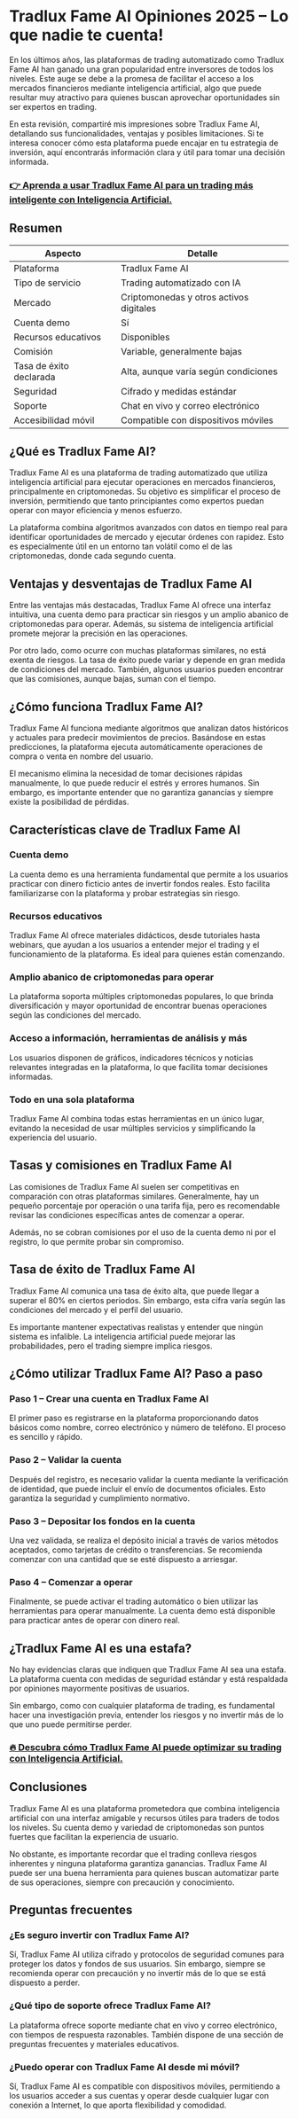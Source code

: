 # Tradlux Fame AI Opiniones 2025 – Lo que nadie te cuenta!
 

En los últimos años, las plataformas de trading automatizado como Tradlux Fame AI han ganado una gran popularidad entre inversores de todos los niveles. Este auge se debe a la promesa de facilitar el acceso a los mercados financieros mediante inteligencia artificial, algo que puede resultar muy atractivo para quienes buscan aprovechar oportunidades sin ser expertos en trading.

En esta revisión, compartiré mis impresiones sobre Tradlux Fame AI, detallando sus funcionalidades, ventajas y posibles limitaciones. Si te interesa conocer cómo esta plataforma puede encajar en tu estrategia de inversión, aquí encontrarás información clara y útil para tomar una decisión informada.

### [👉 Aprenda a usar Tradlux Fame AI para un trading más inteligente con Inteligencia Artificial.](https://t.co/9rtMw72k1b)
## Resumen

| Aspecto                        | Detalle                                   |
|-------------------------------|-------------------------------------------|
| Plataforma                    | Tradlux Fame AI                           |
| Tipo de servicio              | Trading automatizado con IA               |
| Mercado                      | Criptomonedas y otros activos digitales   |
| Cuenta demo                  | Sí                                       |
| Recursos educativos          | Disponibles                              |
| Comisión                    | Variable, generalmente bajas               |
| Tasa de éxito declarada      | Alta, aunque varía según condiciones       |
| Seguridad                   | Cifrado y medidas estándar                 |
| Soporte                    | Chat en vivo y correo electrónico          |
| Accesibilidad móvil          | Compatible con dispositivos móviles        |

## ¿Qué es Tradlux Fame AI?

Tradlux Fame AI es una plataforma de trading automatizado que utiliza inteligencia artificial para ejecutar operaciones en mercados financieros, principalmente en criptomonedas. Su objetivo es simplificar el proceso de inversión, permitiendo que tanto principiantes como expertos puedan operar con mayor eficiencia y menos esfuerzo.

La plataforma combina algoritmos avanzados con datos en tiempo real para identificar oportunidades de mercado y ejecutar órdenes con rapidez. Esto es especialmente útil en un entorno tan volátil como el de las criptomonedas, donde cada segundo cuenta.

## Ventajas y desventajas de Tradlux Fame AI

Entre las ventajas más destacadas, Tradlux Fame AI ofrece una interfaz intuitiva, una cuenta demo para practicar sin riesgos y un amplio abanico de criptomonedas para operar. Además, su sistema de inteligencia artificial promete mejorar la precisión en las operaciones.

Por otro lado, como ocurre con muchas plataformas similares, no está exenta de riesgos. La tasa de éxito puede variar y depende en gran medida de condiciones del mercado. También, algunos usuarios pueden encontrar que las comisiones, aunque bajas, suman con el tiempo.

## ¿Cómo funciona Tradlux Fame AI?

Tradlux Fame AI funciona mediante algoritmos que analizan datos históricos y actuales para predecir movimientos de precios. Basándose en estas predicciones, la plataforma ejecuta automáticamente operaciones de compra o venta en nombre del usuario.

El mecanismo elimina la necesidad de tomar decisiones rápidas manualmente, lo que puede reducir el estrés y errores humanos. Sin embargo, es importante entender que no garantiza ganancias y siempre existe la posibilidad de pérdidas.

## Características clave de Tradlux Fame AI

### Cuenta demo

La cuenta demo es una herramienta fundamental que permite a los usuarios practicar con dinero ficticio antes de invertir fondos reales. Esto facilita familiarizarse con la plataforma y probar estrategias sin riesgo.

### Recursos educativos

Tradlux Fame AI ofrece materiales didácticos, desde tutoriales hasta webinars, que ayudan a los usuarios a entender mejor el trading y el funcionamiento de la plataforma. Es ideal para quienes están comenzando.

### Amplio abanico de criptomonedas para operar

La plataforma soporta múltiples criptomonedas populares, lo que brinda diversificación y mayor oportunidad de encontrar buenas operaciones según las condiciones del mercado.

### Acceso a información, herramientas de análisis y más

Los usuarios disponen de gráficos, indicadores técnicos y noticias relevantes integradas en la plataforma, lo que facilita tomar decisiones informadas.

### Todo en una sola plataforma

Tradlux Fame AI combina todas estas herramientas en un único lugar, evitando la necesidad de usar múltiples servicios y simplificando la experiencia del usuario.

## Tasas y comisiones en Tradlux Fame AI

Las comisiones de Tradlux Fame AI suelen ser competitivas en comparación con otras plataformas similares. Generalmente, hay un pequeño porcentaje por operación o una tarifa fija, pero es recomendable revisar las condiciones específicas antes de comenzar a operar.

Además, no se cobran comisiones por el uso de la cuenta demo ni por el registro, lo que permite probar sin compromiso.

## Tasa de éxito de Tradlux Fame AI

Tradlux Fame AI comunica una tasa de éxito alta, que puede llegar a superar el 80% en ciertos periodos. Sin embargo, esta cifra varía según las condiciones del mercado y el perfil del usuario.

Es importante mantener expectativas realistas y entender que ningún sistema es infalible. La inteligencia artificial puede mejorar las probabilidades, pero el trading siempre implica riesgos.

## ¿Cómo utilizar Tradlux Fame AI? Paso a paso

### Paso 1 – Crear una cuenta en Tradlux Fame AI

El primer paso es registrarse en la plataforma proporcionando datos básicos como nombre, correo electrónico y número de teléfono. El proceso es sencillo y rápido.

### Paso 2 – Validar la cuenta

Después del registro, es necesario validar la cuenta mediante la verificación de identidad, que puede incluir el envío de documentos oficiales. Esto garantiza la seguridad y cumplimiento normativo.

### Paso 3 – Depositar los fondos en la cuenta

Una vez validada, se realiza el depósito inicial a través de varios métodos aceptados, como tarjetas de crédito o transferencias. Se recomienda comenzar con una cantidad que se esté dispuesto a arriesgar.

### Paso 4 – Comenzar a operar

Finalmente, se puede activar el trading automático o bien utilizar las herramientas para operar manualmente. La cuenta demo está disponible para practicar antes de operar con dinero real.

## ¿Tradlux Fame AI es una estafa?

No hay evidencias claras que indiquen que Tradlux Fame AI sea una estafa. La plataforma cuenta con medidas de seguridad estándar y está respaldada por opiniones mayormente positivas de usuarios.

Sin embargo, como con cualquier plataforma de trading, es fundamental hacer una investigación previa, entender los riesgos y no invertir más de lo que uno puede permitirse perder.

### [🔥 Descubra cómo Tradlux Fame AI puede optimizar su trading con Inteligencia Artificial.](https://t.co/9rtMw72k1b)
## Conclusiones

Tradlux Fame AI es una plataforma prometedora que combina inteligencia artificial con una interfaz amigable y recursos útiles para traders de todos los niveles. Su cuenta demo y variedad de criptomonedas son puntos fuertes que facilitan la experiencia de usuario.

No obstante, es importante recordar que el trading conlleva riesgos inherentes y ninguna plataforma garantiza ganancias. Tradlux Fame AI puede ser una buena herramienta para quienes buscan automatizar parte de sus operaciones, siempre con precaución y conocimiento.

## Preguntas frecuentes

### ¿Es seguro invertir con Tradlux Fame AI?

Sí, Tradlux Fame AI utiliza cifrado y protocolos de seguridad comunes para proteger los datos y fondos de sus usuarios. Sin embargo, siempre se recomienda operar con precaución y no invertir más de lo que se está dispuesto a perder.

### ¿Qué tipo de soporte ofrece Tradlux Fame AI?

La plataforma ofrece soporte mediante chat en vivo y correo electrónico, con tiempos de respuesta razonables. También dispone de una sección de preguntas frecuentes y materiales educativos.

### ¿Puedo operar con Tradlux Fame AI desde mi móvil?

Sí, Tradlux Fame AI es compatible con dispositivos móviles, permitiendo a los usuarios acceder a sus cuentas y operar desde cualquier lugar con conexión a Internet, lo que aporta flexibilidad y comodidad.